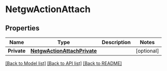 # NetgwActionAttach

## Properties
Name | Type | Description | Notes
------------ | ------------- | ------------- | -------------
**Private** | [**NetgwActionAttachPrivate**](netgw_action_attach_private.md) |  | [optional] 

[[Back to Model list]](../README.md#documentation-for-models) [[Back to API list]](../README.md#documentation-for-api-endpoints) [[Back to README]](../README.md)


